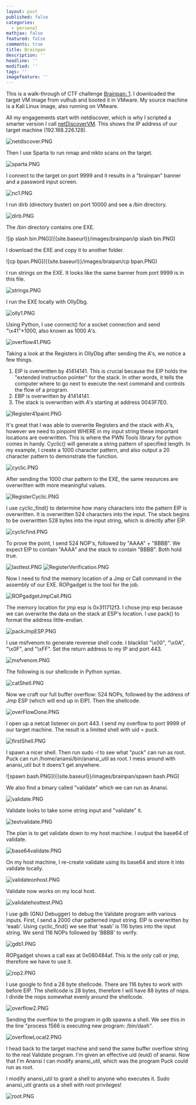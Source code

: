 ```yaml
---
layout: post
published: false
categories:
  - personal
mathjax: false
featured: false
comments: true
title: Brainpan
description: ''
headline: ''
modified: ''
tags: ''
imagefeature: ''
---
```


This is a walk-through of CTF challenge [Brainpan: 1](https://www.vulnhub.com/entry/brainpan-1,51/). I downloaded the target VM image from vulhub and booted it in VMware. My source machine is a Kali Linux image, also running on VMware.

All my engagements start with netdiscover, which is why I scripted a smarter version I call [netDiscoverVM](https://github.com/davidodza/Pre-OSCP/blob/master/netdiscoverVM.bash). This shows the IP address of our target machine (192.168.226.128).

![netdiscover.PNG]({{site.baseurl}}/images/brainpan/netdiscover.PNG)

Then I use Sparta to run nmap and nikto scans on the target.

![sparta.PNG]({{site.baseurl}}/images/brainpan/sparta.PNG)

I connect to the target on port 9999 and it results in a "brainpan" banner and a password input screen.

![nc1.PNG]({{site.baseurl}}/images/brainpan/nc1.PNG)

I run dirb (directory buster) on port 10000 and see a /bin directory.

![dirb.PNG]({{site.baseurl}}/images/brainpan/dirb.PNG)

The /bin directory contains one EXE.

![ip slash bin.PNG]({{site.baseurl}}/images/brainpan/ip slash bin.PNG)

I download the EXE and copy it to another folder.

![cp bpan.PNG]({{site.baseurl}}/images/braipan/cp bpan.PNG)

I run strings on the EXE. It looks like the same banner from port 9999 is in this file.

![strings.PNG]({{site.baseurl}}/images/brainpan/strings.PNG)

I run the EXE locally with OllyDbg.

![olly1.PNG]({{site.baseurl}}/images/brainpan/olly1.PNG)

Using Python, I use connect() for a socket connection and send "\x41"*1000, also known as 1000 A's.

![overflow41.PNG]({{site.baseurl}}/images/brainpan/overflow41.PNG)

Taking a look at the Registers in OllyDbg after sending the A's, we notice a few things.
1. EIP is overwritten by 41414141. This is crucial because the EIP holds the "extended instruction pointer" for the stack. In other words, it tells the computer where to go next to execute the next command and controls the flow of a program.
2. EBP is overwritten by 41414141.
3. The stack is overwritten with A's starting at address 0043F7E0.

![Register41paint.PNG]({{site.baseurl}}/images/brainpan/Register41paint.PNG)

It's great that I was able to overwrite Registers and the stack with A's, however we need to pinpoint WHERE in my input string these important locations are overwritten. This is where the PWN Tools library for python comes in handy. Cyclic() will generate a string pattern of specified length. In my example, I create a 1000 character pattern, and also output a 20 character pattern to demonstrate the function.

![cyclic.PNG]({{site.baseurl}}/images/brainpan/cyclic.PNG)

After sending the 1000 char pattern to the EXE, the same resources are overwritten with more meaningful values. 

![RegisterCyclic.PNG]({{site.baseurl}}/images/brainpan/RegisterCyclic.PNG)

I use cyclic_find() to determine how many characters into the pattern EIP is overwritten. It is overwritten 524 characters into the input. The stack begins to be overwritten 528 bytes into the input string, which is directly after EIP.

![cyclicfind.PNG]({{site.baseurl}}/images/brainpan/cyclicfind.PNG)

To prove the point, I send 524 NOP's, followed by "AAAA" + "BBBB". We expect EIP to contain "AAAA" and the stack to contain "BBBB". Both hold true.

![lasttest.PNG]({{site.baseurl}}/images/brainpan/lasttest.PNG)
![RegisterVerification.PNG]({{site.baseurl}}/images/brainpan/RegisterVerification.PNG)

Now I need to find the memory location of a Jmp or Call command in the assembly of our EXE. ROPgadget is the tool for the job.

![ROPgadgetJmpCall.PNG]({{site.baseurl}}/images/brainpan/ROPgadgetJmpCall.PNG)

The memory location for jmp esp is 0x311712f3. I chose jmp esp because we can overwrite the data on the stack at ESP's location. I use pack() to format the address little-endian.

![packJmpESP.PNG]({{site.baseurl}}/images/brainpan/packJmpESP.PNG)

I use msfvenom to generate reverese shell code. I blacklist "\x00", "\x0A", "\x0F", and "\xFF". Set the return address to my IP and port 443.

![msfvenom.PNG]({{site.baseurl}}/images/brainpan/msfvenom.PNG)

The following is our shellcode in Python syntax.

![catShell.PNG]({{site.baseurl}}/images/brainpan/catShell.PNG)

Now we craft our full buffer overflow: 524 NOPs, followed by the address of Jmp ESP (which will end up in EIP). Then the shellcode.

![overFlowDone.PNG]({{site.baseurl}}/images/brainpan/overFlowDone.PNG)

I open up a netcat listener on port 443. I send my overflow to port 9999 of our target machine. The result is a limited shell with uid = puck.

![firstShell.PNG]({{site.baseurl}}/images/brainpan/firstShell.PNG)

I spawn a nicer shell. Then run sudo -l to see what "puck" can run as root. Puck can run /home/anansi/bin/anansi_util as root. I mess around with anansi_util but it doens't get anywhere.

![spawn bash.PNG]({{site.baseurl}}/images/brainpan/spawn bash.PNG)

We also find a binary called "validate" which we can run as Anansi.

![validate.PNG]({{site.baseurl}}/images/brainpan/validate.PNG)

Validate looks to take some string input and "validate" it. 

![testvalidate.PNG]({{site.baseurl}}/images/brainpan/testvalidate.PNG)

The plan is to get validate down to my host machine. I output the base64 of validate.

![base64validate.PNG]({{site.baseurl}}/images/brainpan/base64validate.PNG)

On my host machine, I re-create validate using its base64 and store it into validate locally.

![validateonhost.PNG]({{site.baseurl}}/images/brainpan/validateonhost.PNG)

Validate now works on my local host.

![validatehosttest.PNG]({{site.baseurl}}/images/brainpan/validatehosttest.PNG)

I use gdb (GNU Debugger) to debug the Validate program with various inputs. First, I send a 2000 char patterned input string. EIP is overwritten by 'eaab'. Using cyclic_find() we see that 'eaab' is 116 bytes into the input string. We send 116 NOPs followed by 'BBBB' to verify.

![gdb1.PNG]({{site.baseurl}}/images/brainpan/gdb1.PNG)

ROPgadget shows a call eax at 0x080484af. This is the only call or jmp, therefore we have to use it.

![rop2.PNG]({{site.baseurl}}/images/brainpan/rop2.PNG)

I use google to find a 28 byte shellcode. There are 116 bytes to work with before EIP. The shellcode is 28 bytes, therefore I will have 88 bytes of nops. I divide the nops somewhat evenly around the shellcode.

![overflow2.PNG]({{site.baseurl}}/images/brainpan/overflow2.PNG)

Sending the overflow to the program in gdb spawns a shell. We see this in the line "process 1566 is executing new program: /bin/dash".

![overflowLocal2.PNG]({{site.baseurl}}/images/brainpan/overflowLocal2.PNG)

I head back to the target machine and send the same buffer overflow string to the real Validate program. I'm given an effective uid (euid) of anansi. Now that I'm Anansi I can modify anansi_util, which was the program Puck could run as root. 

I modify anansi_util to grant a shell to anyone who executes it. Sudo anansi_util grants us a shell with root privileges!

![root.PNG]({{site.baseurl}}/images/brainpan/root.PNG)
